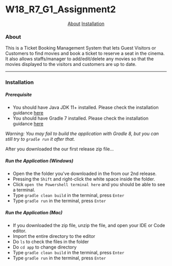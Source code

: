 # W18_R7_G1_Assignment2
    
<!--<img src="style.svg" width="1500" height="100" alt="css-in-readme">-->

<p align='center'>
    <a href="#about">About</a>
    <a href="#installation">Installation</a>

</p>

### About

This is a Ticket Booking Management System that lets Guest Visitors or Customers to find movies and book a ticket to reserve a seat in the cinema. It also allows staffs/manager to add/edit/delete any movies so that the movies displayed to the visitors and customers are up to date.

***

### Installation

  ##### Prerequisite
   * You should have Java JDK 11+ installed. Please check the installation guidance [here](https://docs.oracle.com/en/java/javase/11/install/overview-jdk-installation.html#GUID-8677A77F-231A-40F7-98B9-1FD0B48C346A)
   * You should have Gradle 7 installed. Please check the installation guidance [here](https://gradle.org/install/)
   
*Warning: You may fail to build the application with Gradle 8, but you can still try to ``gradle run`` it after that.*

After you downloaded the our first release zip file...
  ##### Run the Application (Windows)
   * Open the the folder you've downloaded in the from our 2nd release. 
   * Pressing the `Shift` and right-click the white space inside the folder. 
   * Click `open the Powershell terminal here` and you should be able to see a terminal.
   * Type `gradle clean build` in the terminal,  press `Enter`
   * Type `gradle run` in the terminal,  press `Enter`
   
  ##### Run the Application (Mac)
   * If you downloaded the zip file, unzip the file, and open your IDE or Code editor.
   * Import the entire directory to the editor 
   * Do ```ls``` to check the files in the folder
   * Do ```cd app``` to change directory
   * Type `gradle clean build` in the terminal,  press `Enter`
   * Type `gradle run` in the terminal,  press `Enter`

